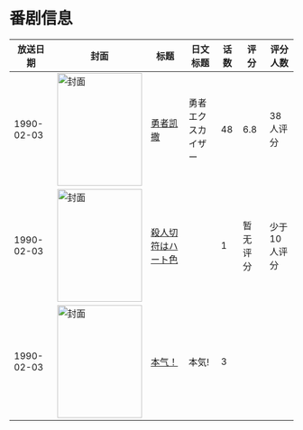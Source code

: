 # 番剧信息

|放送日期|封面|标题|日文标题|话数|评分|评分人数|
|---|---|---|---|---|---|---|
|1990-02-03|<img src="//lain.bgm.tv/pic/cover/c/98/b4/37245_lPIph.jpg" alt="封面" style="width:150px;height:200px;object-fit:cover;">|[勇者凯撒](https://bangumi.tv/subject/37245)|勇者エクスカイザー|48|6.8|38人评分|
|1990-02-03|<img src="//lain.bgm.tv/pic/cover/c/90/3e/87395_T3g1M.jpg" alt="封面" style="width:150px;height:200px;object-fit:cover;">|[殺人切符はハート色](https://bangumi.tv/subject/87395)||1|暂无评分|少于10人评分|
|1990-02-03|<img src="//lain.bgm.tv/pic/cover/c/d0/ed/446482_4G0H4.jpg" alt="封面" style="width:150px;height:200px;object-fit:cover;">|[本气！](https://bangumi.tv/subject/446482)|本気!|3|||
